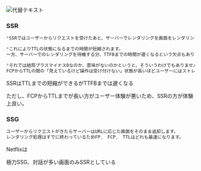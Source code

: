 
![代替テキスト](/notion/image/6a434f80-ca99-4851-bd76-8b77ffad4f80/e1d3e952-4aa3-4ca2-b6e0-e28af06fd673.jpg)


### SSR


```javascript
*SSRではユーザーからリクエストを受けたあと、サーバーでレンダリングを画面をレンダリングするための処理に該当するJavaScriptファイルをクライアントに送信する必要がなくなるため読み込みするデータ容量を抑えることができます。*

*これによりTTLの状態になるまでの時間が短縮されます。
一方、サーバーでのレンダリングを待機する分、TTFBまでの時間が遅くなるという欠点もあります。*

*それでは結局プラスマイナス0なのか、意味がないのかというと、そういうわけでもありません。
FCPからTTLの間の「見えているけど操作は受け付けない」状態が長いほどユーザーにはストレスがかかると言われています。*
```


SSRはTTLまでの短縮ができるがTTFBまでは遅くなる


ただし、FCPからTTLまでが長い方がユーザー体験が悪いため、SSRの方が体験上良い。


### SSG


```javascript
ユーザーからリクエストがきたらサーバーはURLに応じた画面をそのまま返却します。
レンダリング処理はすでに終わっているためFP,　FCP,　TTLはどれも最速になります。
```


Netflixは


極力SSG、対話が多い画面のみSSRとしている

